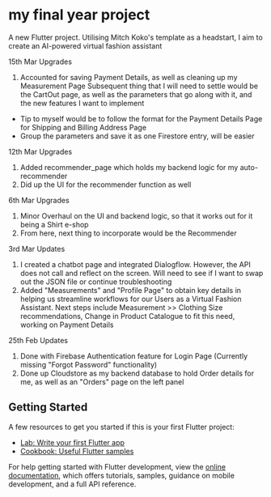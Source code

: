# my final year project

A new Flutter project. Utilising Mitch Koko's template as a headstart, I aim to create an AI-powered virtual fashion assistant 

15th Mar Upgrades
1. Accounted for saving Payment Details, as well as cleaning up my Measurement Page
Subsequent thing that I will need to settle would be the CartOut page, as well as the parameters that go along with it, and the new features I want to implement
- Tip to myself would be to follow the format for the Payment Details Page for Shipping and Billing Address Page
- Group the parameters and save it as one Firestore entry, will be easier

12th Mar Upgrades
1. Added recommender_page which holds my backend logic for my auto-recommender
2. Did up the UI for the recommender function as well

6th Mar Upgrades
1. Minor Overhaul on the UI and backend logic, so that it works out for it being a Shirt e-shop
2. From here, next thing to incorporate would be the Recommender 

3rd Mar Updates
1. I created a chatbot page and integrated Dialogflow. However, the API does not call and reflect on the screen. Will need to see 
if I want to swap out the JSON file or continue troubleshooting
2. Added "Measurements" and "Profile Page" to obtain key details in helping us streamline workflows for our Users as a Virtual Fashion Assistant.
Next steps include Measurement >> Clothing Size recommendations, Change in Product Catalogue to fit this need, working on Payment Details 

25th Feb Updates
1. Done with Firebase Authentication feature for Login Page (Currently missing "Forgot Password" functionality)
2. Done up Cloudstore as my backend database to hold Order details for me, as well as an "Orders" page on the left panel 

## Getting Started
A few resources to get you started if this is your first Flutter project:

- [Lab: Write your first Flutter app](https://docs.flutter.dev/get-started/codelab)
- [Cookbook: Useful Flutter samples](https://docs.flutter.dev/cookbook)

For help getting started with Flutter development, view the
[online documentation](https://docs.flutter.dev/), which offers tutorials,
samples, guidance on mobile development, and a full API reference.

